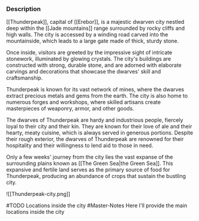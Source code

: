 
### Description

[[Thunderpeak]], capital of [[Erebor]], is a majestic dwarven city nestled deep within the [[Jade mountains]] range surrounded by rocky cliffs and high walls. The city is accessed by a winding road carved into the mountainside, which leads to a large gate made of thick, sturdy stone.

Once inside, visitors are greeted by the impressive sight of intricate stonework, illuminated by glowing crystals. The city's buildings are constructed with strong, durable stone, and are adorned with elaborate carvings and decorations that showcase the dwarves' skill and craftsmanship.

Thunderpeak is known for its vast network of mines, where the dwarves extract precious metals and gems from the earth. The city is also home to numerous forges and workshops, where skilled artisans create masterpieces of weaponry, armor, and other goods.

The dwarves of Thunderpeak are hardy and industrious people, fiercely loyal to their city and their kin. They are known for their love of ale and their hearty, meaty cuisine, which is always served in generous portions. Despite their rough exterior, the dwarves of Thunderpeak are renowned for their hospitality and their willingness to lend aid to those in need.

Only a few weeks' journey from the city lies the vast expanse of the surrounding plains known as [[The Green Sea|the Green Sea]]. This expansive and fertile land serves as the primary source of food for Thunderpeak, producing an abundance of crops that sustain the bustling city.

![[Thunderpeak-city.png]]


#TODO Locations inside the city
#Master-Notes Here I'll provide the main locations inside the city